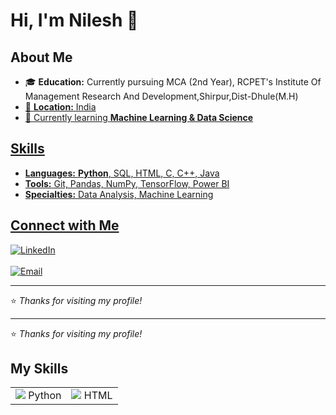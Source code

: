 
<h1>Hi, I'm Nilesh 👋</h1>

<h2>About Me</h2>
<ul>
  <li>🎓 <strong>Education:</strong> Currently pursuing MCA (2nd Year), RCPET's Institute Of Management Research And Development,Shirpur,Dist-Dhule(M.H)<a href="http://www.rcpimrd.ac.in/"></li>
  <li>📍 <strong>Location:</strong> India</li>
  <li>🌱 Currently learning <strong>Machine Learning & Data Science</strong></li>
</ul>

<h2>Skills</h2>
<ul>
  <li><strong>Languages:</strong> <strong>Python</strong>, SQL, HTML, C, C++, Java</li>
  <li><strong>Tools:</strong> Git, Pandas, NumPy, TensorFlow, Power BI</li>
  <li><strong>Specialties:</strong> Data Analysis, Machine Learning</li>
</ul>

<h2>Connect with Me</h2>
<p>
  <a href="https://linkedin.com/in/nilesh-kadam-61b857344">
    <img src="https://img.shields.io/badge/LinkedIn-blue" alt="LinkedIn">
  </a><br>
  <a href="[https://kaggle.com](https://www.kaggle.com/nilesh2042)">
    <img" alt="Kaggle">
  </a><br>
  <a href="1.mail to:nileshkadam2042@gmail.com", href="2.mail to:nk2713706@gmail.com">
    <img src="https://img.shields.io/badge/Email-contact-red" alt="Email">
  </a>
</p>

<hr>
<p>⭐ <em>Thanks for visiting my profile!</em></p>


---
⭐ *Thanks for visiting my profile!*

<h2>My Skills</h2>
<table>
  <tr>
    <td><img src="https://img.icons8.com/color/48/python.png"/> Python</td>
    <td><img src="https://img.icons8.com/color/48/html-5.png"/> HTML</td>
  </tr>
</table>
